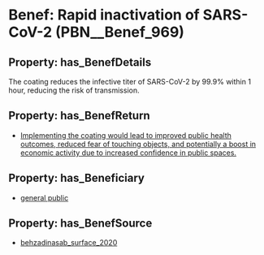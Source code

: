 # Benef: __Rapid inactivation of SARS-CoV-2__ (PBN__Benef_969)

## Property: has_BenefDetails

The coating reduces the infective titer of SARS-CoV-2 by 99.9% within 1 hour, reducing the risk of transmission.

## Property: has_BenefReturn

* [Implementing the coating would lead to improved public health outcomes, reduced fear of touching objects, and potentially a boost in economic activity due to increased confidence in public spaces.](../BenefReturn/PBN__BenefReturn_1066)

## Property: has_Beneficiary

* [general public](../Stakeholder/PBN__Stakeholder_29)

## Property: has_BenefSource

* [behzadinasab_surface_2020](../Article/PBN__Article_199)

